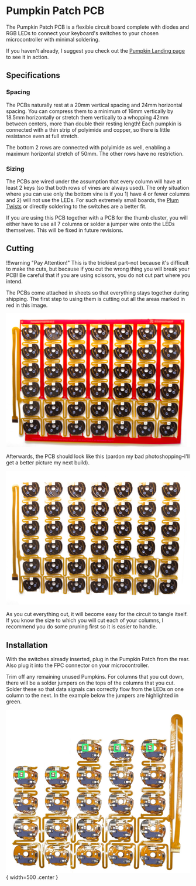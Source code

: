 # Pumpkin Patch PCB

The Pumpkin Patch PCB is a flexible circuit board complete with diodes and RGB LEDs to connect your keyboard's switches to your chosen microcontroller with minimal soldering.

If you haven't already, I suggest you check out the [Pumpkin Landing page](https://ryanis.cool/cosmos/pumpkin/) to see it in action.

## Specifications

### Spacing

The PCBs naturally rest at a 20mm vertical spacing and 24mm horizontal spacing. You can compress them to a minimum of 16mm vertically by 18.5mm horizontally or stretch them vertically to a whopping 42mm between centers, more than double their resting length! Each pumpkin is connected with a thin strip of polyimide and copper, so there is little resistance even at full stretch.

The bottom 2 rows are connected with polyimide as well, enabling a maximum horizontal stretch of 50mm. The other rows have no restriction.

### Sizing

The PCBs are wired under the assumption that every column will have at least 2 keys (so that both rows of vines are always used). The only situation where you can use only the bottom vine is if you 1) have 4 or fewer columns and 2) will not use the LEDs. For such extremely small boards, the [Plum Twists](https://ryanis.cool/cosmos/plum-twist/) or directly soldering to the switches are a better fit.

If you are using this PCB together with a PCB for the thumb cluster, you will either have to use all 7 columns or solder a jumper wire onto the LEDs themselves. This will be fixed in future revisions.

## Cutting

!!!warning "Pay Attention!"
This is the trickiest part–not because it's difficult to make the cuts, but because if you cut the wrong thing you will break your PCB! Be careful that if you are using scissors, you do not cut part where you intend.

The PCBs come attached in sheets so that everything stays together during shipping. The first step to using them is cutting out all the areas marked in red in this image.

![Areas to be cut from Pumpkin PCB](../../assets/pumpkin-cuts.jpg)

Afterwards, the PCB should look like this (pardon my bad photoshopping–I'll get a better picture my next build).

![Areas cut from Pumpkin PCB](../../assets/pumpkin-cutout.jpg)

As you cut everything out, it will become easy for the circuit to tangle itself. If you know the size to which you will cut each of your columns, I recommend you do some pruning first so it is easier to handle.

## Installation

With the switches already inserted, plug in the Pumpkin Patch from the rear. Also plug it into the FPC connector on your microcontroller.

Trim off any remaining unused Pumpkins. For columns that you cut down, there will be a solder jumpers on the tops of the columns that you cut. Solder these so that data signals can correctly flow from the LEDs on one column to the next. In the example below the jumpers are highlighted in green.

![Locations of solder jumpers on Pumpkin PCB](../../assets/pumpkin-solder.jpg){ width=500 .center }
